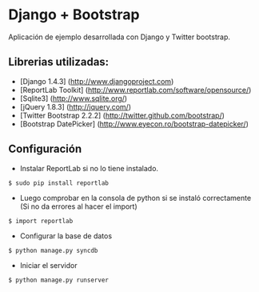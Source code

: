 # Django + Bootstrap

Aplicación de ejemplo desarrollada con Django y Twitter bootstrap.

## Librerias utilizadas:
* [Django 1.4.3] (http://www.djangoproject.com)
* [ReportLab Toolkit] (http://www.reportlab.com/software/opensource/)
* [Sqlite3] (http://www.sqlite.org/)
* [jQuery 1.8.3] (http://jquery.com/)
* [Twitter Bootstrap 2.2.2] (http://twitter.github.com/bootstrap/)
* [Bootstrap DatePicker] (http://www.eyecon.ro/bootstrap-datepicker/)

## Configuración
* Instalar ReportLab si no lo tiene instalado.

```
$ sudo pip install reportlab
```

* Luego comprobar en la consola de python si se instaló correctamente (Si no da errores al hacer el import)

```
$ import reportlab
```

* Configurar la base de datos

```
$ python manage.py syncdb
```
* Iniciar el servidor

```
$ python manage.py runserver
```
